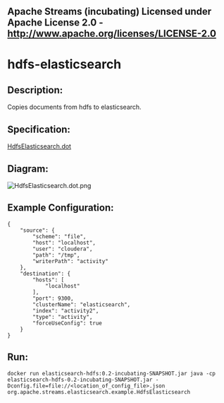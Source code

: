 Apache Streams (incubating)
Licensed under Apache License 2.0 - http://www.apache.org/licenses/LICENSE-2.0
--------------------------------------------------------------------------------

hdfs-elasticsearch
==============================

Description:
-----------------

Copies documents from hdfs to elasticsearch.

Specification:
-----------------

[HdfsElasticsearch.dot](HdfsElasticsearch.dot "HdfsElasticsearch.dot" )

Diagram:
-----------------

![HdfsElasticsearch.dot.png](./HdfsElasticsearch.dot.png?raw=true)

Example Configuration:
----------------------

    {
        "source": {
            "scheme": "file",
            "host": "localhost",
            "user": "cloudera",
            "path": "/tmp",
            "writerPath": "activity"
        },
        "destination": {
            "hosts": [
                "localhost"
            ],
            "port": 9300,
            "clusterName": "elasticsearch",
            "index": "activity2",
            "type": "activity",
            "forceUseConfig": true
        }
    }


Run:
--------

`docker run elasticsearch-hdfs:0.2-incubating-SNAPSHOT.jar java -cp elasticsearch-hdfs-0.2-incubating-SNAPSHOT.jar -Dconfig.file=file://<location_of_config_file>.json org.apache.streams.elasticsearch.example.HdfsElasticsearch`
